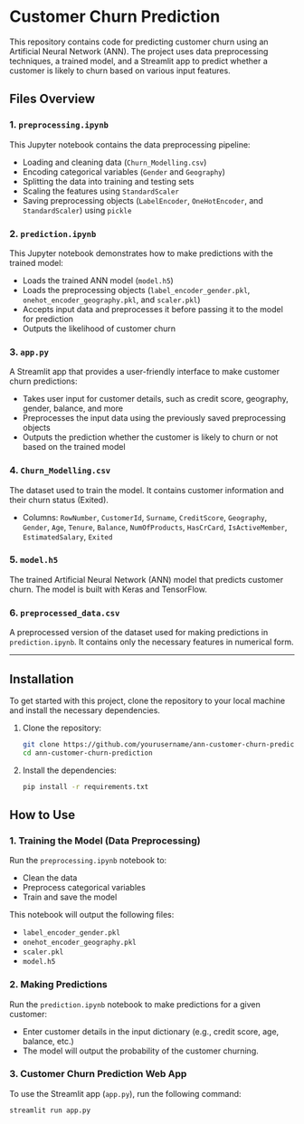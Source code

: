 # Customer Churn Prediction

This repository contains code for predicting customer churn using an Artificial Neural Network (ANN). The project uses data preprocessing techniques, a trained model, and a Streamlit app to predict whether a customer is likely to churn based on various input features.

## Files Overview

### 1. **`preprocessing.ipynb`**
   This Jupyter notebook contains the data preprocessing pipeline:
   - Loading and cleaning data (`Churn_Modelling.csv`)
   - Encoding categorical variables (`Gender` and `Geography`)
   - Splitting the data into training and testing sets
   - Scaling the features using `StandardScaler`
   - Saving preprocessing objects (`LabelEncoder`, `OneHotEncoder`, and `StandardScaler`) using `pickle`

### 2. **`prediction.ipynb`**
   This Jupyter notebook demonstrates how to make predictions with the trained model:
   - Loads the trained ANN model (`model.h5`)
   - Loads the preprocessing objects (`label_encoder_gender.pkl`, `onehot_encoder_geography.pkl`, and `scaler.pkl`)
   - Accepts input data and preprocesses it before passing it to the model for prediction
   - Outputs the likelihood of customer churn

### 3. **`app.py`**
   A Streamlit app that provides a user-friendly interface to make customer churn predictions:
   - Takes user input for customer details, such as credit score, geography, gender, balance, and more
   - Preprocesses the input data using the previously saved preprocessing objects
   - Outputs the prediction whether the customer is likely to churn or not based on the trained model

### 4. **`Churn_Modelling.csv`**
   The dataset used to train the model. It contains customer information and their churn status (Exited).
   - Columns: `RowNumber`, `CustomerId`, `Surname`, `CreditScore`, `Geography`, `Gender`, `Age`, `Tenure`, `Balance`, `NumOfProducts`, `HasCrCard`, `IsActiveMember`, `EstimatedSalary`, `Exited`

### 5. **`model.h5`**
   The trained Artificial Neural Network (ANN) model that predicts customer churn. The model is built with Keras and TensorFlow.

### 6. **`preprocessed_data.csv`**
   A preprocessed version of the dataset used for making predictions in `prediction.ipynb`. It contains only the necessary features in numerical form.

---

## Installation

To get started with this project, clone the repository to your local machine and install the necessary dependencies.

1. Clone the repository:
   ```bash
   git clone https://github.com/yourusername/ann-customer-churn-prediction.git
   cd ann-customer-churn-prediction

2. Install the dependencies:
   ```bash
   pip install -r requirements.txt
## How to Use

### 1. **Training the Model (Data Preprocessing)**

Run the `preprocessing.ipynb` notebook to:
   - Clean the data
   - Preprocess categorical variables
   - Train and save the model

This notebook will output the following files:
   - `label_encoder_gender.pkl`
   - `onehot_encoder_geography.pkl`
   - `scaler.pkl`
   - `model.h5`

### 2. **Making Predictions**

Run the `prediction.ipynb` notebook to make predictions for a given customer:
   - Enter customer details in the input dictionary (e.g., credit score, age, balance, etc.)
   - The model will output the probability of the customer churning.

### 3. **Customer Churn Prediction Web App**

To use the Streamlit app (`app.py`), run the following command:

   ```bash
   streamlit run app.py


